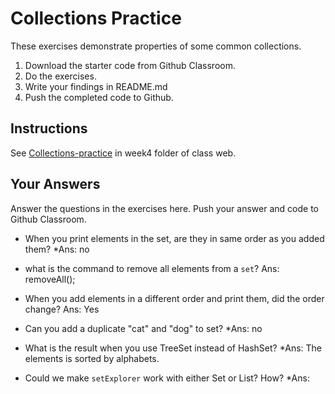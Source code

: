 # Collections Practice

These exercises demonstrate properties of some common collections.

1. Download the starter code from Github Classroom.
2. Do the exercises.
3. Write your findings in README.md
4. Push the completed code to Github.

## Instructions

See [Collections-practice](https://skeoop.github.io/week4/Collections-practice) in week4 folder of class web.

## Your Answers

Answer the questions in the exercises here. Push your answer and code to Github Classroom.

* When you print elements in the set, are they in same order as you added them?
*Ans: no

* what is the command to remove all elements from a `set`?
Ans: removeAll();

* When you add elements in a different order and print them, did the order change?
Ans: Yes

* Can you add a duplicate "cat" and "dog" to set?
*Ans: no

* What is the result when you use TreeSet instead of HashSet?
*Ans: The elements is sorted by alphabets.

* Could we make `setExplorer` work with either Set or List?  How?
*Ans: 
